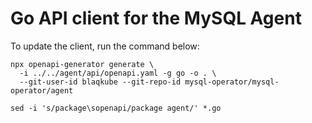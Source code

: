 # Go API client for the MySQL Agent

To update the client, run the command below:

```shell
npx openapi-generator generate \
  -i ../../agent/api/openapi.yaml -g go -o . \
  --git-user-id blaqkube --git-repo-id mysql-operator/mysql-operator/agent

sed -i 's/package\sopenapi/package agent/' *.go
```


